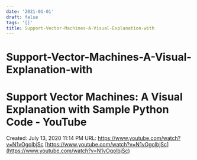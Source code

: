```yaml
---
date: '2021-01-01'
draft: false
tags: '[]'
title: Support-Vector-Machines-A-Visual-Explanation-with
---
```


# Support-Vector-Machines-A-Visual-Explanation-with

# Support Vector Machines: A Visual Explanation with Sample Python Code - YouTube
Created: July 13, 2020 11:14 PM
URL: https://www.youtube.com/watch?v=N1vOgolbjSc
[https://www.youtube.com/watch?v=N1vOgolbjSc](https://www.youtube.com/watch?v=N1vOgolbjSc)
